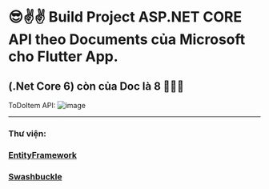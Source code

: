 # 😎✌️✌️ Build Project ASP.NET CORE API theo Documents của Microsoft cho Flutter App.
(.Net Core 6) còn của Doc là 8 🐸🐸🐸
---
ToDoItem API:
![image](https://github.com/rudeusMSK/WebApi_ShopBanDoTheThao_2024/assets/160387470/42b06bb6-7c43-4949-a6a9-c792f23c3d60)

___
### Thư viện:
### [EntityFramework](https://www.nuget.org/packages/EntityFramework) 
### [Swashbuckle](https://www.nuget.org/packages/Swashbuckle.AspNetCore.Swagger) 

